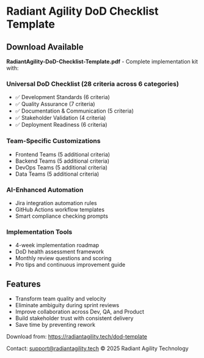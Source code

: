 # Radiant Agility DoD Checklist Template

## Download Available

**RadiantAgility-DoD-Checklist-Template.pdf** - Complete implementation kit with:

### Universal DoD Checklist (28 criteria across 6 categories)
- ✅ Development Standards (6 criteria)
- ✅ Quality Assurance (7 criteria)  
- ✅ Documentation & Communication (5 criteria)
- ✅ Stakeholder Validation (4 criteria)
- ✅ Deployment Readiness (6 criteria)

### Team-Specific Customizations
- Frontend Teams (5 additional criteria)
- Backend Teams (5 additional criteria)
- DevOps Teams (5 additional criteria)
- Data Teams (5 additional criteria)

### AI-Enhanced Automation
- Jira integration automation rules
- GitHub Actions workflow templates
- Smart compliance checking prompts

### Implementation Tools
- 4-week implementation roadmap
- DoD health assessment framework
- Monthly review questions and scoring
- Pro tips and continuous improvement guide

## Features
- Transform team quality and velocity
- Eliminate ambiguity during sprint reviews
- Improve collaboration across Dev, QA, and Product
- Build stakeholder trust with consistent delivery
- Save time by preventing rework

Download from: https://radiantagility.tech/dod-template

Contact: support@radiantagility.tech
© 2025 Radiant Agility Technology